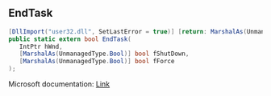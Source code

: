 ## EndTask

```csharp
[DllImport("user32.dll", SetLastError = true)] [return: MarshalAs(UnmanagedType.Bool)]
public static extern bool EndTask(
   IntPtr hWnd,
   [MarshalAs(UnmanagedType.Bool)] bool fShutDown,
   [MarshalAs(UnmanagedType.Bool)] bool fForce
);
```

Microsoft documentation: [Link](https://docs.microsoft.com/en-us/windows/win32/api/winuser/nf-winuser-endtask)
